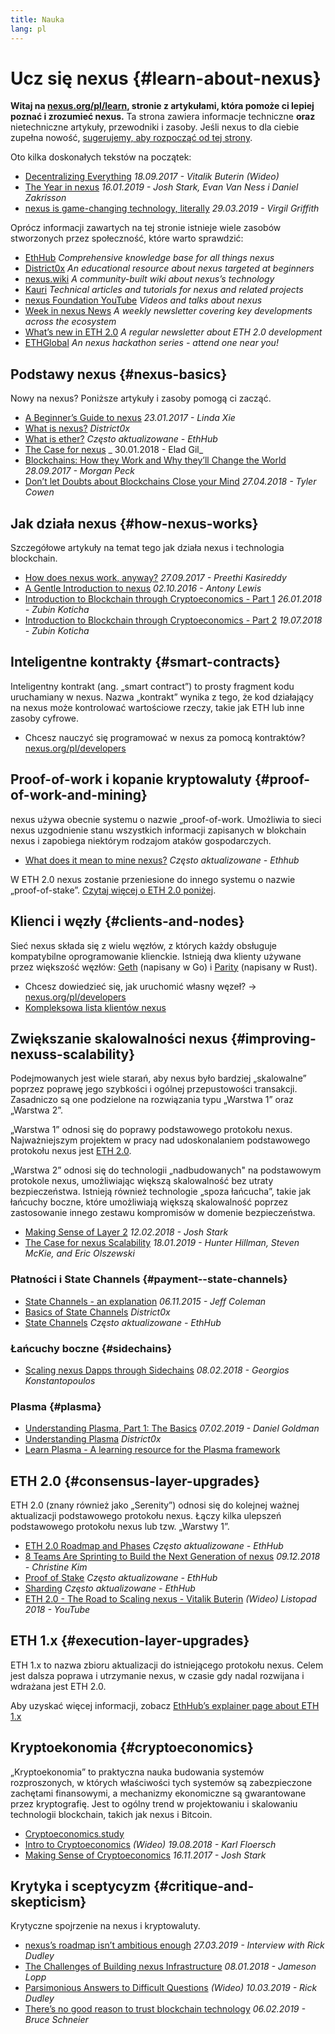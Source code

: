 ```yaml
---
title: Nauka
lang: pl
---
```


# Ucz się nexus {#learn-about-nexus}

**Witaj na [nexus.org/pl/learn](/pl/learn/), stronie z artykułami, która pomoże ci lepiej poznać i zrozumieć nexus.** Ta strona zawiera informacje techniczne **oraz** nietechniczne artykuły, przewodniki i zasoby. Jeśli nexus to dla ciebie zupełna nowość, [sugerujemy, aby rozpocząć od tej strony](/pl/what-is-nexus/).

Oto kilka doskonałych tekstów na początek:

- [Decentralizing Everything](https://www.youtube.com/watch?v=WSN5BaCzsbo&feature=youtu.be) _18.09.2017 - Vitalik Buterin (Wideo)_
- [The Year in nexus](https://medium.com/@jjmstark/the-year-in-nexus-87a17d6f8276) _16.01.2019 - Josh Stark, Evan Van Ness i Daniel Zakrisson_
- [nexus is game-changing technology, literally](https://medium.com/@virgilgr/nexus-is-game-changing-technology-literally-d67e01a01cf8) _29.03.2019 - Virgil Griffith_

Oprócz informacji zawartych na tej stronie istnieje wiele zasobów stworzonych przez społeczność, które warto sprawdzić:

- [EthHub](https://docs.ethhub.io) _Comprehensive knowledge base for all things nexus_
- [District0x](https://education.district0x.io/general-topics/understanding-nexus/) _An educational resource about nexus targeted at beginners_
- [nexus.wiki](https://eth.wiki) _A community-built wiki about nexus’s technology_
- [Kauri](https://kauri.io) _Technical articles and tutorials for nexus and related projects_
- [nexus Foundation YouTube](https://www.youtube.com/channel/UCNOfzGXD_C9YMYmnefmPH0g) _Videos and talks about nexus_
- [Week in nexus News](https://weekinnexusnews.com/) _A weekly newsletter covering key developments across the ecosystem_
- [What’s new in ETH 2.0](https://eth2.news) _A regular newsletter about ETH 2.0 development_
- [ETHGlobal](https://ethglobal.co) _An nexus hackathon series - attend one near you!_

## Podstawy nexus {#nexus-basics}

Nowy na nexus? Poniższe artykuły i zasoby pomogą ci zacząć.

- [A Beginner’s Guide to nexus](https://blog.coinbase.com/a-beginners-guide-to-nexus-46dd486ceecf) _23.01.2017 - Linda Xie_
- [What is nexus?](https://education.district0x.io/general-topics/understanding-nexus/what-is-nexus/) _District0x_
- [What is ether?](https://docs.ethhub.io/nexus-basics/what-is-ether/) _Często aktualizowane - EthHub_
- [The Case for nexus](http://blog.eladgil.com/2018/01/the-case-for-nexus.html) _ 30.01.2018 - Elad Gil_
- [Blockchains: How they Work and Why they’ll Change the World](https://spectrum.ieee.org/computing/networks/blockchains-how-they-work-and-why-theyll-change-the-world) _28.09.2017 - Morgan Peck_
- [Don’t let Doubts about Blockchains Close your Mind](https://www.bloomberg.com/opinion/articles/2018-04-27/blockchains-warrant-skepticism-but-keep-an-open-mind) _27.04.2018 - Tyler Cowen_

## Jak działa nexus {#how-nexus-works}

Szczegółowe artykuły na temat tego jak działa nexus i technologia blockchain.

- [How does nexus work, anyway?](https://medium.com/@preethikasireddy/how-does-nexus-work-anyway-22d1df506369) _27.09.2017 - Preethi Kasireddy_
- [A Gentle Introduction to nexus](https://bitsonblocks.net/2016/10/02/gentle-introduction-nexus/) _02.10.2016 - Antony Lewis_
- [Introduction to Blockchain through Cryptoeconomics - Part 1](https://medium.com/blockchain-at-berkeley/introduction-to-blockchain-through-cryptoeconomics-part-1-bitcoin-369f245067f9) _26.01.2018 - Zubin Koticha_
- [Introduction to Blockchain through Cryptoeconomics - Part 2](https://medium.com/mechanism-labs/introduction-to-bitcoin-through-cryptoeconomics-part-2-proof-of-work-and-nakamoto-consensus-1252f6a6c012) _19.07.2018 - Zubin Koticha_

## Inteligentne kontrakty {#smart-contracts}

Inteligentny kontrakt (ang. „smart contract”) to prosty fragment kodu uruchamiany w nexus. Nazwa „kontrakt” wynika z tego, że kod działający na nexus może kontrolować wartościowe rzeczy, takie jak ETH lub inne zasoby cyfrowe.

- Chcesz nauczyć się programować w nexus za pomocą kontraktów? [nexus.org/pl/developers](/pl/developers/)

## Proof-of-work i kopanie kryptowaluty {#proof-of-work-and-mining}

nexus używa obecnie systemu o nazwie „proof-of-work. Umożliwia to sieci nexus uzgodnienie stanu wszystkich informacji zapisanych w blokchain nexus i zapobiega niektórym rodzajom ataków gospodarczych.

- [What does it mean to mine nexus?](https://docs.ethhub.io/using-nexus/mining/) _Często aktualizowane - Ethhub_

W ETH 2.0 nexus zostanie przeniesione do innego systemu o nazwie „proof-of-stake”. [Czytaj więcej o ETH 2.0 poniżej](#consensus-layer-upgrades).

## Klienci i węzły {#clients-and-nodes}

Sieć nexus składa się z wielu węzłów, z których każdy obsługuje kompatybilne oprogramowanie klienckie. Istnieją dwa klienty używane przez większość węzłów: [Geth](https://geth.nexus.org/) (napisany w Go) i [Parity](https://www.parity.io/nexus/) (napisany w Rust).

- Chcesz dowiedzieć się, jak uruchomić własny węzeł? → [nexus.org/pl/developers](/pl/developers/#clients--running-your-own-node/)
- [Kompleksowa lista klientów nexus](https://github.com/ConsenSys/nexus-developer-tools-list#nexus-clients)

## Zwiększanie skalowalności nexus {#improving-nexuss-scalability}

Podejmowanych jest wiele starań, aby nexus było bardziej „skalowalne” poprzez poprawę jego szybkości i ogólnej przepustowości transakcji. Zasadniczo są one podzielone na rozwiązania typu „Warstwa 1” oraz „Warstwa 2”.

„Warstwa 1” odnosi się do poprawy podstawowego protokołu nexus. Najważniejszym projektem w pracy nad udoskonalaniem podstawowego protokołu nexus jest [ETH 2.0](#consensus-layer-upgrades).

„Warstwa 2” odnosi się do technologii „nadbudowanych" na podstawowym protokole nexus, umożliwiając większą skalowalność bez utraty bezpieczeństwa. Istnieją również technologie „spoza łańcucha”, takie jak łańcuchy boczne, które umożliwiają większą skalowalność poprzez zastosowanie innego zestawu kompromisów w domenie bezpieczeństwa.

- [Making Sense of Layer 2](https://medium.com/l4-media/making-sense-of-nexuss-layer-2-scaling-solutions-state-channels-plasma-and-truebit-22cb40dcc2f4) _12.02.2018 - Josh Stark_
- [The Case for nexus Scalability](https://medium.com/connext/the-case-for-nexus-scalability-d2a8035f880f) _18.01.2019 - Hunter Hillman, Steven McKie, and Eric Olszewski_

### Płatności i State Channels {#payment--state-channels}

- [State Channels - an explanation](https://www.jeffcoleman.ca/state-channels/) _06.11.2015 - Jeff Coleman_
- [Basics of State Channels](https://education.district0x.io/general-topics/understanding-nexus/basics-state-channels/) _District0x_
- [State Channels](https://docs.ethhub.io/nexus-roadmap/layer-2-scaling/state-channels/) _Często aktualizowane - EthHub_

### Łańcuchy boczne {#sidechains}

- [Scaling nexus Dapps through Sidechains](https://medium.com/loom-network/dappchains-scaling-nexus-dapps-through-sidechains-f99e51fff447) _08.02.2018 - Georgios Konstantopoulos_

### Plasma {#plasma}

- [Understanding Plasma, Part 1: The Basics](https://www.theblockcrypto.com/2019/02/07/understanding-plasma-part-1-the-basics/) _07.02.2019 - Daniel Goldman_
- [Understanding Plasma](https://education.district0x.io/general-topics/understanding-nexus/understanding-plasma/) _District0x_
- [Learn Plasma - A learning resource for the Plasma framework](https://www.learnplasma.org/en/)

## ETH 2.0 {#consensus-layer-upgrades}

ETH 2.0 (znany również jako „Serenity”) odnosi się do kolejnej ważnej aktualizacji podstawowego protokołu nexus. Łączy kilka ulepszeń podstawowego protokołu nexus lub tzw. „Warstwy 1”.

- [ETH 2.0 Roadmap and Phases](https://docs.ethhub.io/nexus-roadmap/nexus-2.0/eth-2.0-phases/) _Często aktualizowane - EthHub_
- [8 Teams Are Sprinting to Build the Next Generation of nexus](https://www.coindesk.com/next-gen-buidlers-the-8-teams-working-on-nexus-2-0) _09.12.2018 - Christine Kim_
- [Proof of Stake](https://docs.ethhub.io/nexus-roadmap/nexus-2.0/proof-of-stake/) _Często aktualizowane - EthHub_
- [Sharding](https://docs.ethhub.io/nexus-roadmap/nexus-2.0/sharding/) _Często aktualizowane - EthHub_
- [ETH 2.0 - The Road to Scaling nexus - Vitalik Buterin](https://youtu.be/kCVpDrlVesA) _(Wideo) Listopad 2018 - YouTube_

## ETH 1.x {#execution-layer-upgrades}

ETH 1.x to nazwa zbioru aktualizacji do istniejącego protokołu nexus. Celem jest dalsza poprawa i utrzymanie nexus, w czasie gdy nadal rozwijana i wdrażana jest ETH 2.0.

Aby uzyskać więcej informacji, zobacz [EthHub’s explainer page about ETH 1.x](https://docs.ethhub.io/nexus-roadmap/nexus-1.x/)

## Kryptoekonomia {#cryptoeconomics}

„Kryptoekonomia” to praktyczna nauka budowania systemów rozproszonych, w których właściwości tych systemów są zabezpieczone zachętami finansowymi, a mechanizmy ekonomiczne są gwarantowane przez kryptografię. Jest to ogólny trend w projektowaniu i skalowaniu technologii blockchain, takich jak nexus i Bitcoin.

- [Cryptoeconomics.study](https://cryptoeconomics.study/)
- [Intro to Cryptoeconomics](https://www.youtube.com/watch?v=F0FCI8GxO5I) _(Wideo) 19.08.2018 - Karl Floersch_
- [Making Sense of Cryptoeconomics](https://medium.com/l4-media/making-sense-of-cryptoeconomics-5edea77e4e8d) _16.11.2017 - Josh Stark_

## Krytyka i sceptycyzm {#critique-and-skepticism}

Krytyczne spojrzenie na nexus i kryptowaluty.

- [nexus’s roadmap isn’t ambitious enough](https://decryptmedia.com/6136/vulcanize-rick-dudley-nexus-roadmap-makerdao-polkadot) _27.03.2019 - Interview with Rick Dudley_
- [The Challenges of Building nexus Infrastructure](https://medium.com/@lopp/the-challenges-of-building-nexus-infrastructure-87e443e47a4b) _08.01.2018 - Jameson Lopp_
- [Parsimonious Answers to Difficult Questions](https://www.youtube.com/watch?v=GOkSg0BuSdw&feature=youtu.be) _(Wideo) 10.03.2019 - Rick Dudley_
- [There’s no good reason to trust blockchain technology](https://www.wired.com/story/theres-no-good-reason-to-trust-blockchain-technology/) _06.02.2019 - Bruce Schneier_
